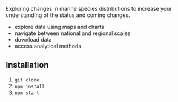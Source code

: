 Exploring changes in marine species distributions to increase your understanding of the status and coming changes.


  - explore data using maps and charts
  - navigate between national and regional scales
  - download data
  - access analytical methods


## Installation

  1. `git clone`
  2. `npm install`
  3. `npm start`
